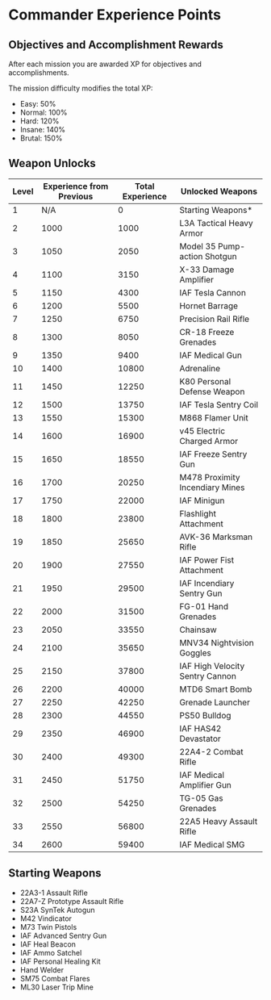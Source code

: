 # Commander Experience Points

## Objectives and Accomplishment Rewards

After each mission you are awarded XP for objectives and accomplishments.

The mission difficulty modifies the total XP: 
- Easy: 50% 
- Normal: 100%
- Hard: 120%
- Insane: 140%
- Brutal: 150% 

## Weapon Unlocks

| Level |	Experience from Previous |	Total Experience |	Unlocked Weapons |
| ---- | ---- | ---- | ---- |
| 1	| N/A	| 0	| Starting Weapons*
| 2	| 1000	| 1000	| L3A Tactical Heavy Armor
| 3	| 1050	| 2050	| Model 35 Pump-action Shotgun
| 4	| 1100	| 3150	| X-33 Damage Amplifier
| 5	| 1150	| 4300	| IAF Tesla Cannon
| 6	| 1200	| 5500	| Hornet Barrage
| 7	| 1250	| 6750	| Precision Rail Rifle
| 8	| 1300	| 8050	| CR-18 Freeze Grenades
| 9	| 1350	| 9400	| IAF Medical Gun
| 10	| 1400	| 10800	| Adrenaline
| 11	| 1450	| 12250	| K80 Personal Defense Weapon
| 12	| 1500	| 13750	| IAF Tesla Sentry Coil
| 13	| 1550	| 15300	| M868 Flamer Unit
| 14	| 1600	| 16900	| v45 Electric Charged Armor
| 15	| 1650	| 18550	| IAF Freeze Sentry Gun
| 16	| 1700	| 20250	| M478 Proximity Incendiary Mines
| 17	| 1750	| 22000	| IAF Minigun
| 18	| 1800	| 23800	| Flashlight Attachment
| 19	| 1850	| 25650	| AVK-36 Marksman Rifle
| 20	| 1900	| 27550	| IAF Power Fist Attachment
| 21	| 1950	| 29500	| IAF Incendiary Sentry Gun
| 22	| 2000	| 31500	| FG-01 Hand Grenades
| 23	| 2050	| 33550	| Chainsaw
| 24	| 2100	| 35650	| MNV34 Nightvision Goggles
| 25	| 2150	| 37800	| IAF High Velocity Sentry Cannon
| 26	| 2200	| 40000	| MTD6 Smart Bomb
| 27	| 2250	| 42250	| Grenade Launcher
| 28	| 2300	| 44550	| PS50 Bulldog
| 29	| 2350	| 46900	| IAF HAS42 Devastator
| 30	| 2400	| 49300	| 22A4-2 Combat Rifle
| 31	| 2450	| 51750	| IAF Medical Amplifier Gun
| 32	| 2500	| 54250	| TG-05 Gas Grenades
| 33	| 2550	| 56800	| 22A5 Heavy Assault Rifle
| 34	| 2600	| 59400	| IAF Medical SMG

## Starting Weapons

- 22A3-1 Assault Rifle
- 22A7-Z Prototype Assault Rifle
- S23A SynTek Autogun
- M42 Vindicator
- M73 Twin Pistols
- IAF Advanced Sentry Gun
- IAF Heal Beacon
- IAF Ammo Satchel
- IAF Personal Healing Kit
- Hand Welder
- SM75 Combat Flares
- ML30 Laser Trip Mine
